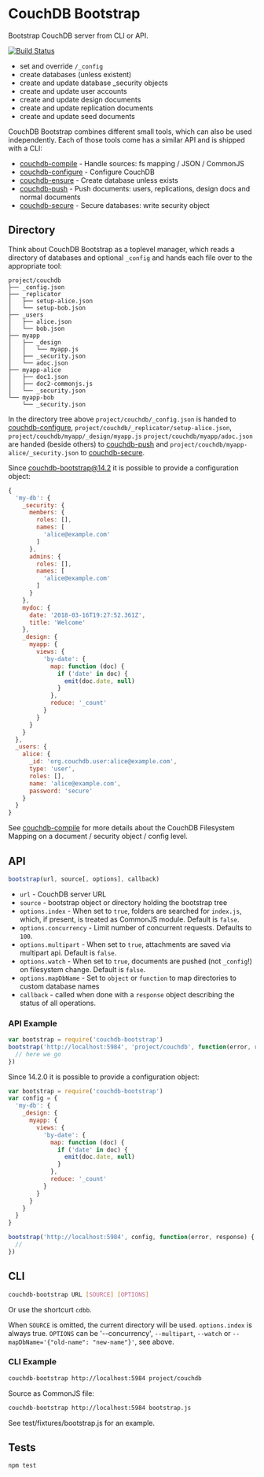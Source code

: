 # CouchDB Bootstrap
Bootstrap CouchDB server from CLI or API.

[![Build Status](https://travis-ci.org/jo/couchdb-bootstrap.svg?branch=master)](https://travis-ci.org/jo/couchdb-bootstrap)


* set and override `/_config`
* create databases (unless existent)
* create and update database \_security objects
* create and update user accounts
* create and update design documents
* create and update replication documents
* create and update seed documents

CouchDB Bootstrap combines different small tools, which can also be used
independently. Each of those tools come has a similar API and is shipped with a
CLI:
* [couchdb-compile](https://github.com/jo/couchdb-compile) - Handle sources: fs mapping / JSON / CommonJS
* [couchdb-configure](https://github.com/jo/couchdb-configure) - Configure CouchDB
* [couchdb-ensure](https://github.com/jo/couchdb-ensure) - Create database unless exists
* [couchdb-push](https://github.com/jo/couchdb-push) - Push documents: users, replications, design docs and normal documents
* [couchdb-secure](https://github.com/jo/couchdb-secure) - Secure databases: write security object

## Directory

Think about CouchDB Bootstrap as a toplevel manager, which reads a directory of
databases and optional `_config` and hands each file over to the appropriate tool:

```
project/couchdb
├── _config.json
├── _replicator
│   ├── setup-alice.json
│   └── setup-bob.json
├── _users
│   ├── alice.json
│   └── bob.json
├── myapp
│   ├── _design
│   │   └── myapp.js
│   ├── _security.json
│   └── adoc.json
├── myapp-alice
│   ├── doc1.json
│   ├── doc2-commonjs.js
│   └── _security.json
└── myapp-bob
    └── _security.json
```

In the directory tree above `project/couchdb/_config.json` is handed to
[couchdb-configure](https://github.com/jo/couchdb-configure),
`project/couchdb/_replicator/setup-alice.json`,
`project/couchdb/myapp/_design/myapp.js`
`project/couchdb/myapp/adoc.json` are handed (beside others) to
[couchdb-push](https://github.com/jo/couchdb-push)
and `project/couchdb/myapp-alice/_security.json` to
[couchdb-secure](https://github.com/jo/couchdb-secure).

Since couchdb-bootstrap@14.2 it is possible to provide a configuration object:
```js
{
  'my-db': {
    _security: {
      members: {
        roles: [],
        names: [
          'alice@example.com'
        ]
      },
      admins: {
        roles: [],
        names: [
          'alice@example.com'
        ]
      }
    },
    mydoc: {
      date: '2018-03-16T19:27:52.361Z',
      title: 'Welcome'
    },
    _design: {
      myapp: {
        views: {
          'by-date': {
            map: function (doc) {
              if ('date' in doc) {
                emit(doc.date, null)
              }
            },
            reduce: '_count'
          }
        }
      }
    }
  },
  _users: {
    alice: {
      _id: 'org.couchdb.user:alice@example.com',
      type: 'user',
      roles: [],
      name: 'alice@example.com',
      password: 'secure'
    }
  }
}
```

See [couchdb-compile](https://github.com/jo/couchdb-compile) for more details
about the CouchDB Filesystem Mapping on a document / security object / config
level.

## API

```js
bootstrap(url, source[, options], callback)
```

* `url` - CouchDB server URL
* `source` - bootstrap object or directory holding the bootstrap tree
* `options.index` - When set to `true`, folders are searched for `index.js`, which, if present, is treated as CommonJS module. Default is `false`.
* `options.concurrency` - Limit number of concurrent requests. Defaults to `100`.
* `options.multipart` - When set to `true`, attachments are saved via multipart api. Default is `false`.
* `options.watch` - When set to `true`, documents are pushed (not `_config`!) on filesystem change. Default is `false`.
* `options.mapDbName` - Set to `object` or `function` to map directories to custom database names
* `callback` - called when done with a `response` object describing the status of all operations.

### API Example

```js
var bootstrap = require('couchdb-bootstrap')
bootstrap('http://localhost:5984', 'project/couchdb', function(error, response) {
  // here we go
})
```

Since 14.2.0 it is possible to provide a configuration object:

```js
var bootstrap = require('couchdb-bootstrap')
var config = {
  'my-db': {
    _design: {
      myapp: {
        views: {
          'by-date': {
            map: function (doc) {
              if ('date' in doc) {
                emit(doc.date, null)
              }
            },
            reduce: '_count'
          }
        }
      }
    }
  }
}

bootstrap('http://localhost:5984', config, function(error, response) {
  //
})
```


## CLI

```sh
couchdb-bootstrap URL [SOURCE] [OPTIONS]
```

Or use the shortcurt `cdbb`.

When `SOURCE` is omitted, the current directory will be used.
`options.index` is always true.
`OPTIONS` can be '--concurrency', `--multipart`, `--watch` or `--mapDbName='{"old-name": "new-name"}'`, see above.

### CLI Example

```sh
couchdb-bootstrap http://localhost:5984 project/couchdb
```

Source as CommonJS file:
```sh
couchdb-bootstrap http://localhost:5984 bootstrap.js
```

See test/fixtures/bootstrap.js for an example.

## Tests
```sh
npm test
```
